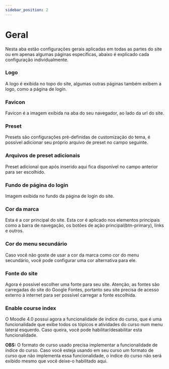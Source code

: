 ```yaml
---
sidebar_position: 2
---
```


# Geral

Nesta aba estão configurações gerais aplicadas em todas as partes do site ou em apenas algumas páginas específicas, abaixo é explicado cada configuração individualmente.

### Logo

A logo é exibida no topo do site, algumas outras páginas também exibem a logo, como a página de login.

### Favicon

Favicon é a imagem exibida na aba do seu navegador, ao lado da url do site.

### Preset

Presets são configurações pré-definidas de customização do tema, é possível adicionar seu próprio arquivo de preset no campo seguinte.

### Arquivos de preset adicionais

Preset adicional que após inserido aqui fica disponível no campo anterior para ser escolhido.

### Fundo de página do login

Imagem exibida no fundo da página de login do site.

### Cor da marca

Esta é a cor principal do site. Esta cor é aplicado nos elementos principais como a barra de navegação, os botões de ação principal(btn-primary), links e outros.

### Cor do menu secundário

Caso você não goste de usar a cor da marca como cor do menu secundário, você pode configurar uma cor alternativa para ele.

### Fonte do site

Agora é possível escolher uma fonte para seu site. Atenção, as fontes são carregadas do site do Google Fontes, portanto seu site precisa de acesso externo à internet para ser possível carregar a fonte escolhida.

### Enable course index

O Moodle 4.0 possui agora a funcionalidade de índice do curso, que é uma funcionalidade que exibe todos os tópicos e atividades do curso num menu lateral esquerdo. Caso queira, você pode habilitar/desabilitar esta funcionalidade.

**OBS:** O formato de curso usado precisa implementar a funcionalidade de índice do curso. Caso você esteja usando em seu curso um formato de curso que não implementa essa funcionalidade, o índice do curso não será exibido mesmo que você deixe-o habilitado aqui.
